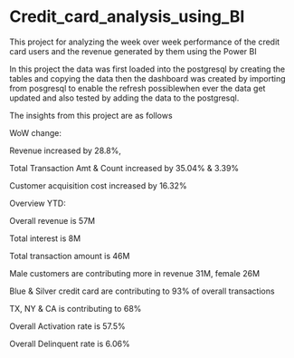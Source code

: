 # Credit_card_analysis_using_BI
This project for analyzing the week over week performance of the credit card users and the revenue generated by them using the Power BI

In this project the data was first loaded into the postgresql by creating the tables and copying the data then the dashboard was created by importing from posgresql to enable the refresh possiblewhen ever the data get updated and also tested by adding the data to the postgresql.

The insights from this project are as follows

WoW change:

Revenue increased by 28.8%,

Total Transaction Amt & Count increased by 35.04% & 3.39%

Customer acquisition cost increased by 16.32%

Overview YTD:

Overall revenue is 57M

Total interest is 8M

Total transaction amount is 46M

Male customers are contributing more in revenue 31M, female 26M

Blue & Silver credit card are contributing to 93% of overall transactions

TX, NY & CA is contributing to 68%

Overall Activation rate is 57.5%

Overall Delinquent rate is 6.06%

